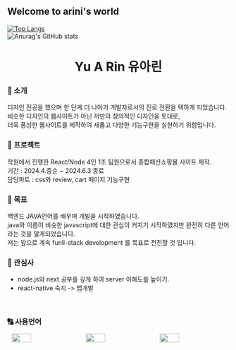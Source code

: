 ## Welcome to arini's world


[![Top Langs](https://github-readme-stats.vercel.app/api/top-langs/?username=yar0103&layout=donut)](https://github.com/yar0103/github-readme-stats)
<br/>
![Anurag's GitHub stats](https://github-readme-stats.vercel.app/api?username=yar0103&show_icons=true)



<!--
**yar0103/yar0103** is a ✨ _special_ ✨ repository because its `README.md` (this file) appears on your GitHub profile.

Here are some ideas to get you started:

- 🔭 I’m currently working on ...
- 🌱 I’m currently learning ...
- 👯 I’m looking to collaborate on ...
- 🤔 I’m looking for help with ...
- 💬 Ask me about ...
- 📫 How to reach me: ...
- 😄 Pronouns: ...
- ⚡ Fun fact: ...
-->



<h1 align="center"> Yu A Rin 유아린</h1>
<h3>💬 소개</h3>
디자인 전공을 했으며 한 단계 더 나아가 개발자로서의 진로 전환을 택하게 되었습니다.<br/>
비슷한 디자인의 웹사이트가 아닌 저만의 창의적인 디자인을 토대로, <br/>
더욱 풍성한 웹사이트를 제작하여 새롭고 다양한 기능구현을 실현하기 위함입니다.
<br/<br/>

<h3>📰 프로젝트</h3>
학원에서 진행한 React/Node 4인 1조 팀원으로서 종합패션쇼핑몰 사이트 제작.<br/>
기간 : 2024.4.중순 ~ 2024.6.3 종료 <br/>
담당파트 : css와 review, cart 페이지 기능구현
<br/<br/>

<h3>🚩 목표</h3>
백엔드 JAVA언어를 배우며 개발을 시작하였습니다.<br/>
java와 이름이 비슷한 javascript에 대한 관심이 커지기 시작하였지만 완전히 다른 언어라는 것을 알게되었습니다.<br/>
저는 앞으로 계속 funll-stack development 를 목표로 전진할 것 입니다.   
<br/<br/>

<h3>💛 관심사</h3>
<ul>
  <li>node.js와 next 공부를 깊게 하여 server 이해도를 높이기.</li>
  <li>react-native 숙지 -> 앱개발</li>
</ul>   
<br/<br/>

<h3>🔠 사용언어</h3>
<div style="display: flex; justify-content: space-between;">
  <img src="https://images.velog.io/images/kim-jaemin420/post/088bbdd3-3c5c-4520-b250-4e67da4e368b/%E1%84%85%E1%85%B5%E1%84%8B%E1%85%A2%E1%86%A8%E1%84%90%E1%85%B3.png" style="height: auto; width: 30%; margin: 0 10px;" />
  <img src="https://modulabs.co.kr/wp-content/uploads/2023/11/image-1536x864.jpeg" style="height: auto; width: 30%; margin: 0 10px;" />
  <img src="https://velog.velcdn.com/images/danny0129/post/0c6e28e6-3109-449d-8263-5eb38404541c/image.jpeg" style="height: auto; width: 30%; margin: 0 10px;" />
</div>


